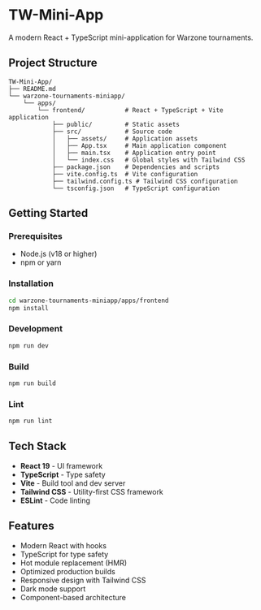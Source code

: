 # TW-Mini-App

A modern React + TypeScript mini-application for Warzone tournaments.

## Project Structure

```
TW-Mini-App/
├── README.md
└── warzone-tournaments-miniapp/
    └── apps/
        └── frontend/           # React + TypeScript + Vite application
            ├── public/         # Static assets
            ├── src/            # Source code
            │   ├── assets/     # Application assets
            │   ├── App.tsx     # Main application component
            │   ├── main.tsx    # Application entry point
            │   └── index.css   # Global styles with Tailwind CSS
            ├── package.json    # Dependencies and scripts
            ├── vite.config.ts  # Vite configuration
            ├── tailwind.config.ts # Tailwind CSS configuration
            └── tsconfig.json   # TypeScript configuration
```

## Getting Started

### Prerequisites

- Node.js (v18 or higher)
- npm or yarn

### Installation

```bash
cd warzone-tournaments-miniapp/apps/frontend
npm install
```

### Development

```bash
npm run dev
```

### Build

```bash
npm run build
```

### Lint

```bash
npm run lint
```

## Tech Stack

- **React 19** - UI framework
- **TypeScript** - Type safety
- **Vite** - Build tool and dev server
- **Tailwind CSS** - Utility-first CSS framework
- **ESLint** - Code linting

## Features

- Modern React with hooks
- TypeScript for type safety
- Hot module replacement (HMR)
- Optimized production builds
- Responsive design with Tailwind CSS
- Dark mode support
- Component-based architecture